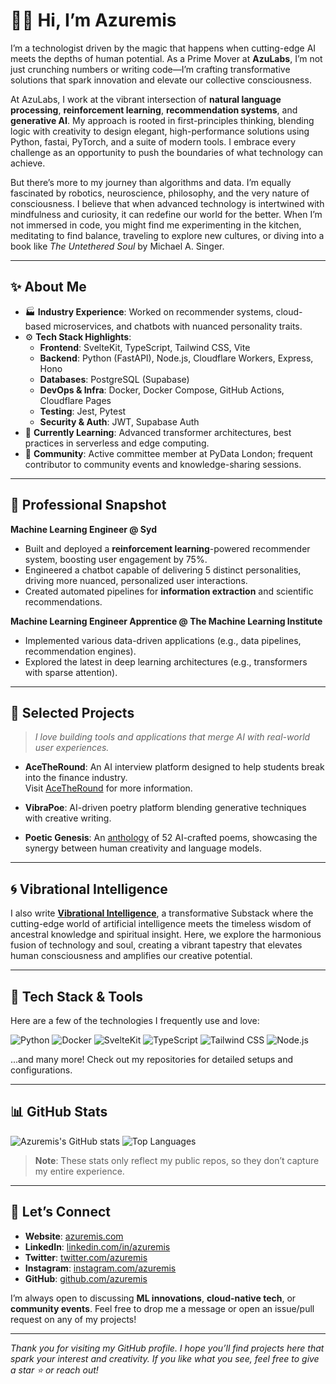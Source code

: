 # 👋🏾 Hi, I’m Azuremis

I’m a technologist driven by the magic that happens when cutting-edge AI meets the depths of human potential. As a Prime Mover at **AzuLabs**, I’m not just crunching numbers or writing code—I’m crafting transformative solutions that spark innovation and elevate our collective consciousness.

At AzuLabs, I work at the vibrant intersection of **natural language processing**, **reinforcement learning**, **recommendation systems**, and **generative AI**. My approach is rooted in first-principles thinking, blending logic with creativity to design elegant, high-performance solutions using Python, fastai, PyTorch, and a suite of modern tools. I embrace every challenge as an opportunity to push the boundaries of what technology can achieve.

But there’s more to my journey than algorithms and data. I’m equally fascinated by robotics, neuroscience, philosophy, and the very nature of consciousness. I believe that when advanced technology is intertwined with mindfulness and curiosity, it can redefine our world for the better. When I’m not immersed in code, you might find me experimenting in the kitchen, meditating to find balance, traveling to explore new cultures, or diving into a book like _The Untethered Soul_ by Michael A. Singer.

---

## ✨ About Me
- 🏭 **Industry Experience**: Worked on recommender systems, cloud-based microservices, and chatbots with nuanced personality traits.
- ⚙️ **Tech Stack Highlights**:
  - **Frontend**: SvelteKit, TypeScript, Tailwind CSS, Vite
  - **Backend**: Python (FastAPI), Node.js, Cloudflare Workers, Express, Hono
  - **Databases**: PostgreSQL (Supabase)
  - **DevOps & Infra**: Docker, Docker Compose, GitHub Actions, Cloudflare Pages
  - **Testing**: Jest, Pytest
  - **Security & Auth**: JWT, Supabase Auth
- 🌱 **Currently Learning**: Advanced transformer architectures, best practices in serverless and edge computing.
- 🎤 **Community**: Active committee member at PyData London; frequent contributor to community events and knowledge-sharing sessions.

---

## 💼 Professional Snapshot
**Machine Learning Engineer @ Syd**
- Built and deployed a **reinforcement learning**-powered recommender system, boosting user engagement by 75%.
- Engineered a chatbot capable of delivering 5 distinct personalities, driving more nuanced, personalized user interactions.
- Created automated pipelines for **information extraction** and scientific recommendations.

**Machine Learning Engineer Apprentice @ The Machine Learning Institute**
- Implemented various data-driven applications (e.g., data pipelines, recommendation engines).
- Explored the latest in deep learning architectures (e.g., transformers with sparse attention).

---

## 🎯 Selected Projects
> _I love building tools and applications that merge AI with real-world user experiences._

- **AceTheRound**: An AI interview platform designed to help students break into the finance industry.  
  Visit [AceTheRound](https://acetheround.com) for more information.

- **VibraPoe**: AI-driven poetry platform blending generative techniques with creative writing.

- **Poetic Genesis**: An [anthology](https://poetry.azuremis.com/) of 52 AI-crafted poems, showcasing the synergy between human creativity and language models.

---

## 🌀 Vibrational Intelligence
I also write [**Vibrational Intelligence**](https://azuremis.substack.com), a transformative Substack where the cutting-edge world of artificial intelligence meets the timeless wisdom of ancestral knowledge and spiritual insight. Here, we explore the harmonious fusion of technology and soul, creating a vibrant tapestry that elevates human consciousness and amplifies our creative potential.

---

## 🚀 Tech Stack & Tools

Here are a few of the technologies I frequently use and love:

![Python](https://img.shields.io/badge/Python-3776AB.svg?style=flat-square&logo=python&logoColor=white)
![Docker](https://img.shields.io/badge/Docker-2496ED.svg?style=flat-square&logo=docker&logoColor=white)
![SvelteKit](https://img.shields.io/badge/SvelteKit-%23ff3e00.svg?style=flat-square&logo=svelte&logoColor=white)
![TypeScript](https://img.shields.io/badge/TypeScript-%23007ACC.svg?style=flat-square&logo=typescript&logoColor=white)
![Tailwind CSS](https://img.shields.io/badge/TailwindCSS-%2338B2AC.svg?style=flat-square&logo=tailwind-css&logoColor=white)
![Node.js](https://img.shields.io/badge/Node.js-339933.svg?style=flat-square&logo=node-dot-js&logoColor=white)

...and many more! Check out my repositories for detailed setups and configurations.

---

## 📊 GitHub Stats
![Azuremis's GitHub stats](https://github-readme-stats.vercel.app/api?username=azuremis&show_icons=true&hide_border=true)
![Top Languages](https://github-readme-stats.vercel.app/api/top-langs/?username=azuremis&layout=compact&hide_border=true)

> **Note**: These stats only reflect my public repos, so they don’t capture my entire experience.

---

## 🤝 Let’s Connect
- **Website**: [azuremis.com](https://azuremis.com)
- **LinkedIn**: [linkedin.com/in/azuremis](https://www.linkedin.com/in/azuremis/)
- **Twitter**: [twitter.com/azuremis](https://twitter.com/azuremis)
- **Instagram**: [instagram.com/azuremis](https://instagram.com/azuremis)
- **GitHub**: [github.com/azuremis](https://github.com/azuremis)

I’m always open to discussing **ML innovations**, **cloud-native tech**, or **community events**. Feel free to drop me a message or open an issue/pull request on any of my projects!

---

*Thank you for visiting my GitHub profile. I hope you’ll find projects here that spark your interest and creativity. If you like what you see, feel free to give a star ⭐ or reach out!* 
